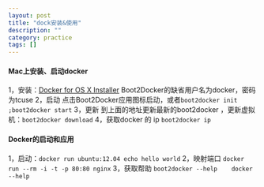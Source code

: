 ```yaml
---
layout: post
title: "dock安装&使用"
description: ""
category: practice 
tags: []
---
```




#### Mac上安装、启动docker
1，安装：[Docker for OS X Installer](https://github.com/boot2docker/osx-installer/releases)
		Boot2Docker的缺省用户名为docker，密码为tcuse
2，启动  点击Boot2Docker应用图标启动，或者`boot2docker init ;boot2docker start`
3，更新 到上面的地址更新最新的boot2docker ，更新虚拟机：`boot2docker download`
4，获取docker 的 ip `boot2docker ip`


#### Docker的启动和应用


1，启动：`docker run ubuntu:12.04 echo hello world`
2，映射端口 `docker run --rm -i -t -p 80:80 nginx`
3，获取帮助  `boot2docker --help    docker --help`




